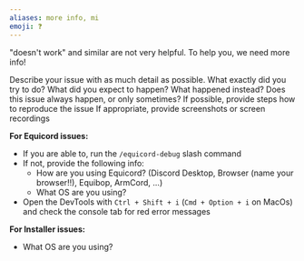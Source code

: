 ```yaml
---
aliases: more info, mi
emoji: ❓
---
```


"doesn't work" and similar are not very helpful. To help you, we need more info!

Describe your issue with as much detail as possible.
What exactly did you try to do?
What did you expect to happen?
What happened instead?
Does this issue always happen, or only sometimes?
If possible, provide steps how to reproduce the issue
If appropriate, provide screenshots or screen recordings

**For Equicord issues:**

- If you are able to, run the `/equicord-debug` slash command
- If not, provide the following info:
  - How are you using Equicord? (Discord Desktop, Browser (name your browser!!), Equibop, ArmCord, ...)
  - What OS are you using?
- Open the DevTools with `Ctrl + Shift + i` (`Cmd + Option + i` on MacOs) and check the console tab for red error messages

**For Installer issues:**

- What OS are you using?
